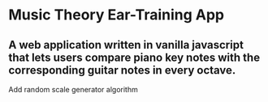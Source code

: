 # Music Theory Ear-Training App

A web application written in vanilla javascript that lets users compare piano key notes with the corresponding guitar notes in every octave.
---

Add random scale generator algorithm
